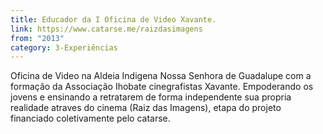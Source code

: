 ```yaml
---
title: Educador da I Oficina de Video Xavante.
link: https://www.catarse.me/raizdasimagens
from: "2013"
category: 3-Experiências
---
```


Oficina de Video na Aldeia Indigena Nossa Senhora de Guadalupe com a formação da Associação Ihobate cinegrafistas Xavante. Empoderando os jovens e ensinando a retratarem de forma independente sua propria realidade atraves do cinema (Raiz das Imagens), etapa do projeto financiado coletivamente pelo catarse.



